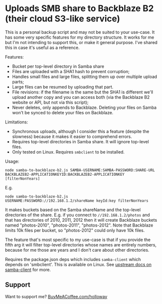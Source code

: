 # Uploads SMB share to Backblaze B2 (their cloud S3-like service)

This is a personal backup script and may not be suited to your use-case. It has some very specific features for my directory structure. It works for me but I'm not intending to support this, or make it general purpose. I've shared this in case it's useful as a reference.

Features:

- Bucket per top-level directory in Samba share
- Files are uploaded with a SHA1 hash to prevent corruption;
- Handles small files and large files, splitting them up over multiple upload parts;
- Large files can be resumed by uploading that part.
- File revisions: if the filename is the same but the SHA1 is different we'll upload another copy and you can access both (via the Backblaze B2 website or API, but not via this script);
- Never deletes, only appends to Backblaze. Deleting your files on Samba won't be synced to delete your files on Backblaze.

Limitations:

- Synchronous uploads, although I consider this a feature (despite the slowness) because it makes it easier to comprehend errors.
- Requires top-level directories in Samba share. It will ignore top-level files.
- Only tested on Linux. Requires `smbclient` to be installed.

Usage:

```
node samba-to-backblaze-b2.js SAMBA-USERNAME:SAMBA-PASSWORD:SHARE-URL BACKBLAZEB2-APPLICATIONKEYID:BACKBLAZEB2-APPLICATIONKEY [filterNonYears]
```

E.g.

```
node samba-to-backblaze-b2.js USERNAME:PASSWORD://192.168.1.2/shareName keyId:key filterNonYears
```

It makes buckets based on the Samba shareName and the top-level directories of the share. E.g. if you connect to `//192.168.1.2/photos` and that has directories of 2010, 2011, 2012 then it will create Backblaze buckets named "photos-2010", "photos-2011", "photos-2012". Note that Backblaze limits 10k files per bucket, so "photos-2012" could only have 10k files.

The feature that's most specific to my use-case is that if you provide the fifth arg it will filter top-level directories whose names are entirely numbers, because for me those are years and I don't care about other directories.

Requires the package.json deps which includes `samba-client` which depends on 'smbclient'. This is available on Linux. See [upstream docs on samba-client](https://www.npmjs.com/package/samba-client) for more.

## Support

Want to support me? [BuyMeACoffee.com/holloway](https://www.buymeacoffee.com/holloway)
